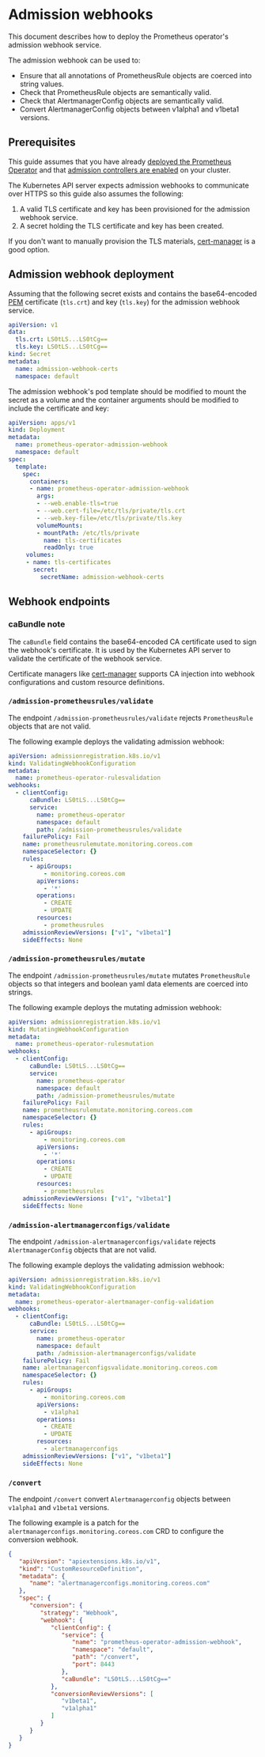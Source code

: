 # Admission webhooks

This document describes how to deploy the Prometheus operator's admission webhook service.

The admission webhook can be used to:
* Ensure that all annotations of PrometheusRule objects are coerced into string values.
* Check that PrometheusRule objects are semantically valid.
* Check that AlertmanagerConfig objects are semantically valid.
* Convert AlertmanagerConfig objects between v1alpha1 and v1beta1 versions.

## Prerequisites

This guide assumes that you have already [deployed the Prometheus
Operator](getting-started.md) and that [admission controllers are
enabled](https://kubernetes.io/docs/reference/access-authn-authz/admission-controllers/#how-do-i-turn-on-an-admission-controller)
on your cluster.

The Kubernetes API server expects admission webhooks to communicate over HTTPS
so this guide also assumes the following:
1. A valid TLS certificate and key has been provisioned for the admission webhook service.
2. A secret holding the TLS certificate and key has been created.

If you don't want to manually provision the TLS materials,
[cert-manager](https://cert-manager.io/) is a good option.

## Admission webhook deployment

Assuming that the following secret exists and contains the base64-encoded
[PEM](https://en.wikipedia.org/wiki/Privacy-Enhanced_Mail) certificate
(`tls.crt`) and key (`tls.key`) for the admission webhook service.

```yaml
apiVersion: v1
data:
  tls.crt: LS0tLS...LS0tCg==
  tls.key: LS0tLS...LS0tCg==
kind: Secret
metadata:
  name: admission-webhook-certs
  namespace: default
```

The admission webhook's pod template should be modified to mount the secret as a
volume and the container arguments should be modified to include the
certificate and key:

```yaml
apiVersion: apps/v1
kind: Deployment
metadata:
  name: prometheus-operator-admission-webhook
  namespace: default
spec:
  template:
    spec:
      containers:
      - name: prometheus-operator-admission-webhook
        args:
        - --web.enable-tls=true
        - --web.cert-file=/etc/tls/private/tls.crt
        - --web.key-file=/etc/tls/private/tls.key
        volumeMounts:
        - mountPath: /etc/tls/private
          name: tls-certificates
          readOnly: true
     volumes:
     - name: tls-certificates
       secret:
         secretName: admission-webhook-certs
```

## Webhook endpoints

### caBundle note

The `caBundle` field contains the base64-encoded CA certificate used to sign the
webhook's certificate. It is used by the Kubernetes API server to validate the
certificate of the webhook service.

Certificate managers like [cert-manager](https://cert-manager.io/) supports CA
injection into webhook configurations and custom resource definitions.

### `/admission-prometheusrules/validate`

The endpoint `/admission-prometheusrules/validate` rejects `PrometheusRule`
objects that are not valid.

The following example deploys the validating admission webhook:

```yaml
apiVersion: admissionregistration.k8s.io/v1
kind: ValidatingWebhookConfiguration
metadata:
  name: prometheus-operator-rulesvalidation
webhooks:
  - clientConfig:
      caBundle: LS0tLS...LS0tCg==
      service:
        name: prometheus-operator
        namespace: default
        path: /admission-prometheusrules/validate
    failurePolicy: Fail
    name: prometheusrulemutate.monitoring.coreos.com
    namespaceSelector: {}
    rules:
      - apiGroups:
          - monitoring.coreos.com
        apiVersions:
          - '*'
        operations:
          - CREATE
          - UPDATE
        resources:
          - prometheusrules
    admissionReviewVersions: ["v1", "v1beta1"]
    sideEffects: None
```

### `/admission-prometheusrules/mutate`

The endpoint `/admission-prometheusrules/mutate` mutates `PrometheusRule`
objects so that integers and boolean yaml data elements are coerced into
strings.

The following example deploys the mutating admission webhook:

```yaml
apiVersion: admissionregistration.k8s.io/v1
kind: MutatingWebhookConfiguration
metadata:
  name: prometheus-operator-rulesmutation
webhooks:
  - clientConfig:
      caBundle: LS0tLS...LS0tCg==
      service:
        name: prometheus-operator
        namespace: default
        path: /admission-prometheusrules/mutate
    failurePolicy: Fail
    name: prometheusrulemutate.monitoring.coreos.com
    namespaceSelector: {}
    rules:
      - apiGroups:
          - monitoring.coreos.com
        apiVersions:
          - '*'
        operations:
          - CREATE
          - UPDATE
        resources:
          - prometheusrules
    admissionReviewVersions: ["v1", "v1beta1"]
    sideEffects: None
```

### `/admission-alertmanagerconfigs/validate`

The endpoint `/admission-alertmanagerconfigs/validate` rejects
`AlertmanagerConfig` objects that are not valid.

The following example deploys the validating admission webhook:

```yaml
apiVersion: admissionregistration.k8s.io/v1
kind: ValidatingWebhookConfiguration
metadata:
  name: prometheus-operator-alertmanager-config-validation
webhooks:
  - clientConfig:
      caBundle: LS0tLS...LS0tCg==
      service:
        name: prometheus-operator
        namespace: default
        path: /admission-alertmanagerconfigs/validate
    failurePolicy: Fail
    name: alertmanagerconfigsvalidate.monitoring.coreos.com
    namespaceSelector: {}
    rules:
      - apiGroups:
          - monitoring.coreos.com
        apiVersions:
          - v1alpha1
        operations:
          - CREATE
          - UPDATE
        resources:
          - alertmanagerconfigs
    admissionReviewVersions: ["v1", "v1beta1"]
    sideEffects: None
```

### `/convert`

The endpoint `/convert` convert `Alertmanagerconfig` objects between `v1alpha1`
and `v1beta1` versions.

The following example is a patch for the
`alertmanagerconfigs.monitoring.coreos.com` CRD to configure the conversion
webhook.

```json
{
   "apiVersion": "apiextensions.k8s.io/v1",
   "kind": "CustomResourceDefinition",
   "metadata": {
      "name": "alertmanagerconfigs.monitoring.coreos.com"
   },
   "spec": {
      "conversion": {
         "strategy": "Webhook",
         "webhook": {
            "clientConfig": {
               "service": {
                  "name": "prometheus-operator-admission-webhook",
                  "namespace": "default",
                  "path": "/convert",
                  "port": 8443
               },
               "caBundle": "LS0tLS...LS0tCg=="
            },
            "conversionReviewVersions": [
               "v1beta1",
               "v1alpha1"
            ]
         }
      }
   }
}
```
